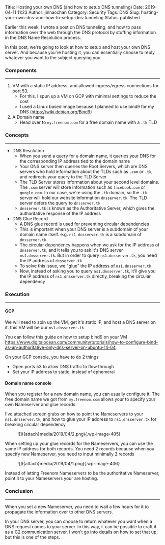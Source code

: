 Title: Hosting your own DNS (and how to setup DNS tunneling)
Date: 2019-04-11 11:23
Author: jinhaochan
Category: Security
Tags: DNS
Slug: hosting-your-own-dns-and-how-to-setup-dns-tunneling
Status: published

<!-- wp:paragraph -->

Earlier this week, I wrote a post on DNS tunneling, and how to pass information over the web through the DNS protocol by stuffing information in the DNS Name Resolution process.

<!-- /wp:paragraph -->

<!-- wp:paragraph -->

In this post, we're going to look at how to setup and host your own DNS server. And because you're hosting it, you can essentially choose to reply whatever you want to the subject querying you.

<!-- /wp:paragraph -->

<!-- wp:heading {"level":3} -->

### Components

<!-- /wp:heading -->

<!-- wp:separator -->

------------------------------------------------------------------------

<!-- /wp:separator -->

</p>
<!-- wp:list {"ordered":true} -->

1.  VM with a static IP address, and allowed ingress/egress connections for port 53.
    -   For this, I spun up a VM on GCP with minimal settings to reduce the cost
    -   I used a Linux based image because I planned to use bind9 for my DNS (https://wiki.debian.org/Bind9)
2.  A Domain name
    -   Head over to `my.freenom.com` for a free domain name with a `.tk` TLD

<!-- /wp:list -->

<!-- wp:heading {"level":3} -->

### Concepts

<!-- /wp:heading -->

<!-- wp:separator -->

------------------------------------------------------------------------

<!-- /wp:separator -->

</p>
<!-- wp:list -->

-   DNS Resolution
    -   When you send a query for a domain name, it queries your DNS for the corresponding IP address tied to the domain name
    -   Your DNS server then queries the Root Servers, which are DNS servers who hold information about the TLDs such as `.com` or `.tk`, and redirects your query to the TLD Server
    -   The TLD Server stores information about your second level domains. The `.com` server will store information such as `facebook.com` or `google.com`. In our case, we're using the `.tk` domain, so the `.tk` server will hold our website information `dnsserver.tk`. The TLD server defers the query to `dnsserver.tk`
    -   `dnsserver.tk` is known as the Authoritative Server, which gives the authoritative response of the IP address
-   DNS Glue Record
    -   A DNS glue record is used for preventing circular dependencies
    -   This is important when your DNS server is a subdomain of your domain name itself. e.g. `ns1.dnsserver.tk` is a subdomain of `dnsserver.tk`
    -   The circular dependency happens when we ask for the IP address of `dnsserver.tk`, and it tells you to ask it's DNS server `ns1.dnsserver.tk`. But in order to query `ns1.dnsserver.tk`, you need the IP address of `dnsserver.tk`
    -   To solve this issue, we "glue" the IP address of `ns1.dnsserver.tk`
    -   Now, instead of asking you to query `ns1.dnsserver.tk`, it'll give you the IP address of `ns1.dnsserver.tk` directly, breaking the circular dependency

<!-- /wp:list -->

<!-- wp:heading {"level":3} -->

### Execution

<!-- /wp:heading -->

<!-- wp:separator -->

------------------------------------------------------------------------

<!-- /wp:separator -->

</p>
<!-- wp:heading {"level":4} -->

#### GCP

<!-- /wp:heading -->

<!-- wp:paragraph -->

We will need to spin up the VM, get it's static IP, and host a DNS server on it. this VM will be our `ns1.dnsserver.tk`

<!-- /wp:paragraph -->

<!-- wp:paragraph -->

You can follow this guide on how to setup bind9 on your VM https://www.digitalocean.com/community/tutorials/how-to-configure-bind-as-an-authoritative-only-dns-server-on-ubuntu-14-04

<!-- /wp:paragraph -->

<!-- wp:paragraph -->

On your GCP console, you have to do 2 things

<!-- /wp:paragraph -->

<!-- wp:list -->

-   Open ports 53 to allow DNS traffic to flow through
-   Set your IP address to static, instead of ephemeral

<!-- /wp:list -->

<!-- wp:heading {"level":4} -->

#### Domain name console

<!-- /wp:heading -->

<!-- wp:paragraph -->

When you register for a new domain name, you can usually configure it. The free domain name we got from `my.freenom.com` allows your to specify your own Nameserver and glue records.

<!-- /wp:paragraph -->

<!-- wp:paragraph -->

I've attached screen grabs on how to point the Nameservers to your `ns1.dnsserver.tk`, and how to glue your IP address to `ns1.dnsserver.tk` for breaking circular dependency

<!-- /wp:paragraph -->

<!-- wp:image {"id":405} -->

<figure class="wp-block-image">
![]({attach}media/2019/04/2.png){.wp-image-405}

</figure>
<!-- /wp:image -->

<!-- wp:paragraph -->

When setting up your glue records for the Nameservers, you can use the same IP address for both records. You need 2 records because when you specify new Nameserver, you need to input minimally 2 records

<!-- /wp:paragraph -->

<!-- wp:image {"id":406} -->

<figure class="wp-block-image">
![]({attach}media/2019/04/1.png){.wp-image-406}

</figure>
<!-- /wp:image -->

<!-- wp:paragraph -->

Instead of letting Freenom Nameservers to be the authoritative Nameserver, point it to your Nameservers your are hosting.

<!-- /wp:paragraph -->

<!-- wp:heading {"level":3} -->

### Conclusion  

<!-- /wp:heading -->

<!-- wp:separator -->

------------------------------------------------------------------------

<!-- /wp:separator -->

</p>
<!-- wp:paragraph -->

When you set a new Nameserver, you need to wait a few hours for it to propagate the information over to other DNS servers.

<!-- /wp:paragraph -->

<!-- wp:paragraph -->

In your DNS server, you can choose to return whatever you want when a DNS request comes to your server. In this way, it can be possible to craft it as a C2 communication server. I won't go into details on how to set that up, but this is one of the steps.

<!-- /wp:paragraph -->
